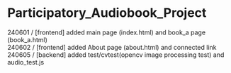# Participatory_Audiobook_Project
240601 / [frontend] added main page (index.html) and book_a page (book_a.html) <br>
240602 / [frontend] added About page (about.html) and connected link <br>
240605 / [backend] added test/cvtest(opencv image processing test) and audio_test.js
